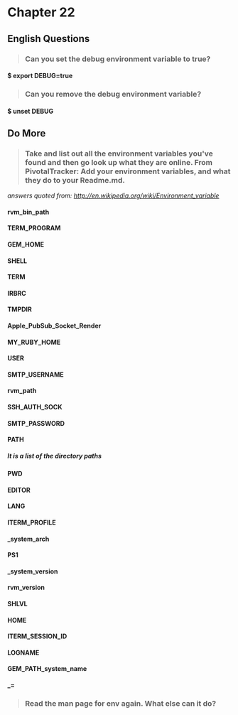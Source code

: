 # Chapter 22

## English Questions

>### Can you set the debug environment variable to true?

#### $ export DEBUG=true

>### Can you remove the debug environment variable?

#### $ unset DEBUG


## Do More

>### Take and list out all the environment variables you've found and then go look up what they are online. From PivotalTracker: Add your environment variables, and what they do to your Readme.md.

_answers quoted from: http://en.wikipedia.org/wiki/Environment_variable_

#### rvm_bin_path

#### TERM_PROGRAM
#### GEM_HOME
#### SHELL
#### TERM
#### IRBRC
#### TMPDIR
#### Apple_PubSub_Socket_Render
#### MY_RUBY_HOME
#### USER
#### SMTP_USERNAME
#### rvm_path
#### SSH_AUTH_SOCK
#### SMTP_PASSWORD
#### PATH
  ##### It is a list of the directory paths
#### PWD
#### EDITOR
#### LANG
#### ITERM_PROFILE
#### _system_arch
#### PS1
#### _system_version
#### rvm_version
#### SHLVL
#### HOME
#### ITERM_SESSION_ID
#### LOGNAME
#### GEM_PATH_system_name
#### _=

>### Read the man page for env again. What else can it do?

####

